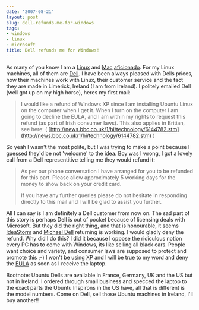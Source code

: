 ```yaml
---
date: '2007-08-21'
layout: post
slug: dell-refunds-me-for-windows
tags:
- windows
- linux
- microsoft
title: Dell refunds me for Windows!
---
```


As many of you know
I am a [Linux](http://www.ubuntu.com/) and
[Mac](http://www.apple.com/mac)
[aficionado](http://www.google.ie/search?q=define:aficionado&ie=utf-8&amp;amp;oe=utf-8&aq=t&rls=com.ubuntu:en-US:official&client=firefox-a).
For my Linux machines, all of them are [Dell](http://www.dell.com/open).
I have been always pleased with Dells prices, how their machines work
with Linux, their customer service and the fact they are made in
Limerick, Ireland (I am from Ireland). I politely emailed Dell (well got
up on my high horse), heres my first mail:  
> I would like a refund of Windows XP since I am installing Ubuntu Linux
> on the computer when I get it. When I turn on the computer I am going
> to decline the EULA, and I am within my rights to request this refund
> (as part of Irish consumer laws). This also applies in Britian, see
> here: (
> [http://news.bbc.co.uk/1/hi/technology/6144782.stm](http://news.bbc.co.uk/1/hi/technology/6144782.stm)
> )

So yeah I wasn't the most polite, but I was trying to make a point
because I guessed they'd be not 'welcome' to the idea. Boy was I wrong,
I got a lovely call from a Dell representitive telling me they would
refund it:  
> As per our phone conversation I have arranged for you to be refunded
> for this part. Please allow approximately 5 working days for the money
> to show back on your credit card.  
>   
> If you have any further queries please do not hesitate in responding
> directly to this mail and I will be glad to assist you further.

All I can say is I am definitely a Dell customer from now on. The sad
part of this story is perhaps Dell is out of pocket because of licensing
deals with Microsoft. But they did the right thing, and that is
honourable, it seems [IdeaStorm](http://www.dellideastorm.com/) and
[Michael Dell](http://en.wikipedia.org/wiki/Michael_Dell) returning is
working. I would gladly deny the refund. Why did I do this? I did it
because I oppose the ridiculous notion every PC has to come with
Windows, its like selling all black cars. People want choice and
variety, and consumer laws are supposed to protect and promote this ;-)
I won't be using
[XP](http://www.microsoft.com/windows/products/windowsxp/default.mspx)
and I will be true to my word and deny the
[EULA](http://www.microsoft.com/windowsxp/home/eula.mspx) as soon as I
receive the laptop.  
  
Bootnote: Ubuntu Dells are available in France, Germany, UK and the US
but not in Ireland. I ordered through small business and specced the
laptop to the exact parts the Ubuntu Inspirons in the US have, all that
is different is the model numbers. Come on Dell, sell those Ubuntu
machines in Ireland, I'll buy another!!